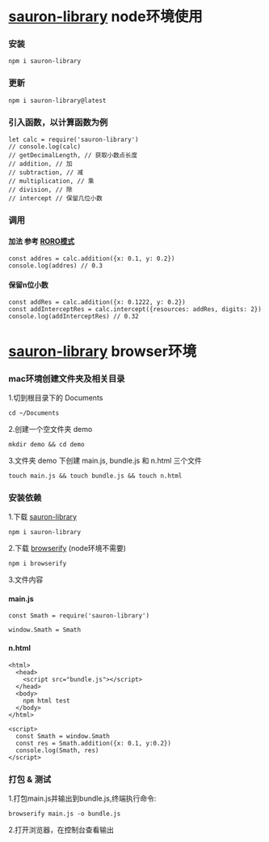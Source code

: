 
# [sauron-library](https://www.npmjs.com/package/sauron-library) node环境使用

### 安装
```
npm i sauron-library
```
### 更新
```
npm i sauron-library@latest
```
### 引入函数，以计算函数为例
```
let calc = require('sauron-library')
// console.log(calc)    
// getDecimalLength, // 获取小数点长度
// addition, // 加
// subtraction, // 减
// multiplication, // 乘
// division, // 除
// intercept // 保留几位小数

```

### 调用

#### 加法 参考 [RORO模式](https://zhuanlan.zhihu.com/p/34025104)
```
const addres = calc.addition({x: 0.1, y: 0.2})
console.log(addres) // 0.3
```
#### 保留n位小数
```
const addRes = calc.addition({x: 0.1222, y: 0.2})
const addInterceptRes = calc.intercept({resources: addRes, digits: 2})
console.log(addInterceptRes) // 0.32
```

# [sauron-library](https://www.npmjs.com/package/sauron-library) browser环境

### mac环境创建文件夹及相关目录

1.切到根目录下的 Documents
```
cd ~/Documents
```
2.创建一个空文件夹 demo
```
mkdir demo && cd demo
```

3.文件夹 demo 下创建 main.js, bundle.js 和 n.html 三个文件
```
touch main.js && touch bundle.js && touch n.html
```

### 安装依赖
1.下载 [sauron-library](https://www.npmjs.com/package/sauron-npm)
```
npm i sauron-library
```

2.下载 [browserify](https://www.npmjs.com/package/browserify) (node环境不需要)
```
npm i browserify
```

3.文件内容

#### main.js
```
const Smath = require('sauron-library')

window.Smath = Smath
```
#### n.html
```
<html>
  <head>
    <script src="bundle.js"></script>
  </head>
  <body>
    npm html test
  </body>
</html>

<script>
  const Smath = window.Smath
  const res = Smath.addition({x: 0.1, y:0.2})
  console.log(Smath, res)
</script>
```

### 打包 & 测试
1.打包main.js并输出到bundle.js,终端执行命令:
```
browserify main.js -o bundle.js
```

2.打开浏览器，在控制台查看输出